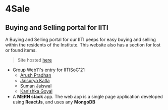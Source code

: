 # 4Sale
## Buying and Selling portal for IITI

A Buying and Selling portal for our IITI peeps for easy buying and selling within the residents of the Institute.
This website also has a section for lost or found items. 
> Site hosted [here](https://iitisoc-4sale.herokuapp.com)

* Group Web11's entry for IITISoC'21
  * [Arush Pradhan](https://github.com/13suk) 
  * [Jaisurya Katla](https://github.com/NeuTrin0-XiXi)
  * [Suman Jaiswal](https://github.com/Suman-Jaiswal)
  * [Kanishka Goyal](https://github.com/Kanishka751)
* A **MERN stack** app.
The web app is a single page application developed using **ReactJs**, and uses any **MongoDB**  
